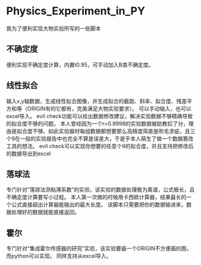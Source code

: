 # Physics_Experiment_in_PY

我为了便利实现大物实验所写的一些脚本

## 不确定度
  便利实现不确定度计算，内置t0.95，可手动加入B类不确定度。
  
## 线性拟合
  输入x,y轴数据，生成线性拟合图像，并生成拟合的截距、斜率、拟合度、残差平方和等（ORIGIN有的它都有，完美满足大物实验要求）。
  可以手动输入，也可以excel导入。
  evil check功能可以给出数据修改建议，解决实验数据不够精确导致的拟合度不够的问题。
      本人曾经因为一个r=0.9998的实验数据被助教扣了分，理由是拟合度不够。如此实验器材每组数据都想要那么高精度简直是吹毛求疵，且三个9在一般的实验报告中也完全不算是误差大，于是乎本人萌生了做一个数据篡改工具的想法。
      evil check可以实现你想要的任意个9的拟合度，并且支持把修改后的数据导出到excel
      
      
## 落球法
  专门针对“落球法测粘滞系数”的实验，该实验的数据处理极为离谱，公式极长，且不确定度计算要写小过程。
    本人第一次做的时候用卡西欧计算器，结果最长的一个公式直接超出计算器能输出的最大长度。
  该脚本只需要把你的数据输进来，数据处理好的数据就能直接返回。
  
## 霍尔
  专门针对“集成霍尔传感器的研究”实验，该实验要画一个ORIGIN不方便画的图，而python可以实现。
  同样支持从excel导入。
